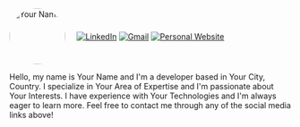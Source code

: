 <div style="display:flex; align-items:center;">
  <img src="https://your-profile-picture-url" alt="Your Name" width="100px" height="100px" style="border-radius: 50%; margin-right: 20px;">
  <div>
    <a href="https://www.linkedin.com/in/shaneshort96/"><img src="https://img.icons8.com/color/48/000000/linkedin.png" alt="LinkedIn"></a>
    <a href="mailto:shane.short5@gmail.com"><img src="https://img.icons8.com/fluent/48/000000/gmail.png" alt="Gmail"></a>
    <a href="https://sshort1996.github.io"><img src="https://img.icons8.com/material-sharp/48/000000/domain.png" alt="Personal Website"></a>
  </div>
</div>
<p>Hello, my name is Your Name and I'm a developer based in Your City, Country. I specialize in Your Area of Expertise and I'm passionate about Your Interests. I have experience with Your Technologies and I'm always eager to learn more. Feel free to contact me through any of the social media links above!</p>
